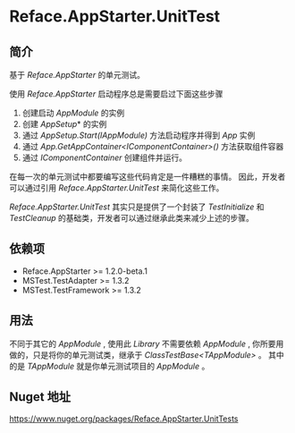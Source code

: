 # Reface.AppStarter.UnitTest

## 简介

基于 *Reface.AppStarter* 的单元测试。

使用 *Reface.AppStarter* 启动程序总是需要启过下面这些步骤

1. 创建启动 *AppModule* 的实例
2. 创建 *AppSetup** 的实例
3. 通过 *AppSetup.Start(IAppModule)* 方法启动程序并得到 *App* 实例
4. 通过 *App.GetAppContainer&lt;IComponentContainer>()* 方法获取组件容器
5. 通过 *IComponentContainer* 创建组件并运行。

在每一次的单元测试中都要编写这些代码肯定是一件糟糕的事情。
因此，开发者可以通过引用 *Reface.AppStarter.UnitTest* 来简化这些工作。

*Reface.AppStarter.UnitTest* 其实只是提供了一个封装了 *TestInitialize* 和 *TestCleanup* 的基础类，开发者可以通过继承此类来减少上述的步骤。

## 依赖项

* Reface.AppStarter >= 1.2.0-beta.1
* MSTest.TestAdapter >= 1.3.2
* MSTest.TestFramework >= 1.3.2

## 用法

不同于其它的 *AppModule* ,
使用此 *Library* 不需要依赖 *AppModule* ,
你所要用做的，只是将你的单元测试类，继承于 *ClassTestBase&lt;TAppModule>* 。
其中的是 *TAppModule* 就是你单元测试项目的 *AppModule* 。

## Nuget 地址

https://www.nuget.org/packages/Reface.AppStarter.UnitTests